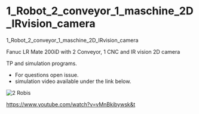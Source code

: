 # 1_Robot_2_conveyor_1_maschine_2D_IRvision_camera
1_Robot_2_conveyor_1_maschine_2D_IRvision_camera

Fanuc LR Mate 200iD with 2 Conveyor, 1 CNC and IR vision 2D camera

TP and simulation programs. 

* For questions open issue. 
* simulation video available under the link below. 

![2 Robis](https://i.ytimg.com/vi/vMnBkibywsk/hqdefault.jpg?sqp=-oaymwEcCNACELwBSFXyq4qpAw4IARUAAIhCGAFwAcABBg==&rs=AOn4CLBxePGc2S1ZbHF5TxfibcrG6eh9Yg)


https://www.youtube.com/watch?v=vMnBkibywsk&t


